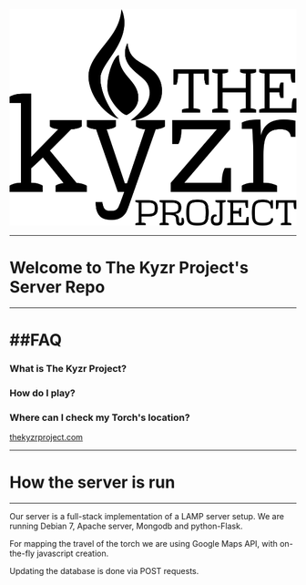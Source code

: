 [![alt tag](https://raw.githubusercontent.com/byronwasti/Kyzr-Server/master/kyzr/static/images/TheKyzrProject.png)](http://www.thekyzrproject.com/)

---
# Welcome to The Kyzr Project's Server Repo
---

##FAQ
====

### What is The Kyzr Project?

### How do I play?

### Where can I check my Torch's location?
<a href=www.thekyzrproject.com>thekyzrproject.com</a>


---
# How the server is run
---
Our server is a full-stack implementation of a LAMP server setup.
We are running Debian 7, Apache server, Mongodb and python-Flask.

For mapping the travel of the torch we are using Google Maps API, with on-the-fly javascript creation.

Updating the database is done via POST requests.
